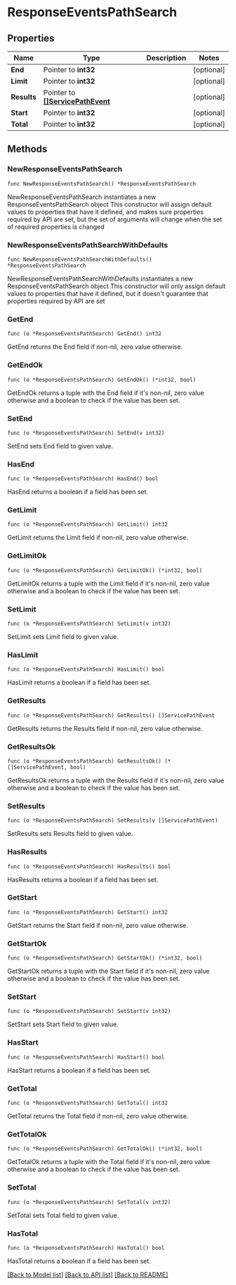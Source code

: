 # ResponseEventsPathSearch

## Properties

Name | Type | Description | Notes
------------ | ------------- | ------------- | -------------
**End** | Pointer to **int32** |  | [optional] 
**Limit** | Pointer to **int32** |  | [optional] 
**Results** | Pointer to [**[]ServicePathEvent**](ServicePathEvent.md) |  | [optional] 
**Start** | Pointer to **int32** |  | [optional] 
**Total** | Pointer to **int32** |  | [optional] 

## Methods

### NewResponseEventsPathSearch

`func NewResponseEventsPathSearch() *ResponseEventsPathSearch`

NewResponseEventsPathSearch instantiates a new ResponseEventsPathSearch object
This constructor will assign default values to properties that have it defined,
and makes sure properties required by API are set, but the set of arguments
will change when the set of required properties is changed

### NewResponseEventsPathSearchWithDefaults

`func NewResponseEventsPathSearchWithDefaults() *ResponseEventsPathSearch`

NewResponseEventsPathSearchWithDefaults instantiates a new ResponseEventsPathSearch object
This constructor will only assign default values to properties that have it defined,
but it doesn't guarantee that properties required by API are set

### GetEnd

`func (o *ResponseEventsPathSearch) GetEnd() int32`

GetEnd returns the End field if non-nil, zero value otherwise.

### GetEndOk

`func (o *ResponseEventsPathSearch) GetEndOk() (*int32, bool)`

GetEndOk returns a tuple with the End field if it's non-nil, zero value otherwise
and a boolean to check if the value has been set.

### SetEnd

`func (o *ResponseEventsPathSearch) SetEnd(v int32)`

SetEnd sets End field to given value.

### HasEnd

`func (o *ResponseEventsPathSearch) HasEnd() bool`

HasEnd returns a boolean if a field has been set.

### GetLimit

`func (o *ResponseEventsPathSearch) GetLimit() int32`

GetLimit returns the Limit field if non-nil, zero value otherwise.

### GetLimitOk

`func (o *ResponseEventsPathSearch) GetLimitOk() (*int32, bool)`

GetLimitOk returns a tuple with the Limit field if it's non-nil, zero value otherwise
and a boolean to check if the value has been set.

### SetLimit

`func (o *ResponseEventsPathSearch) SetLimit(v int32)`

SetLimit sets Limit field to given value.

### HasLimit

`func (o *ResponseEventsPathSearch) HasLimit() bool`

HasLimit returns a boolean if a field has been set.

### GetResults

`func (o *ResponseEventsPathSearch) GetResults() []ServicePathEvent`

GetResults returns the Results field if non-nil, zero value otherwise.

### GetResultsOk

`func (o *ResponseEventsPathSearch) GetResultsOk() (*[]ServicePathEvent, bool)`

GetResultsOk returns a tuple with the Results field if it's non-nil, zero value otherwise
and a boolean to check if the value has been set.

### SetResults

`func (o *ResponseEventsPathSearch) SetResults(v []ServicePathEvent)`

SetResults sets Results field to given value.

### HasResults

`func (o *ResponseEventsPathSearch) HasResults() bool`

HasResults returns a boolean if a field has been set.

### GetStart

`func (o *ResponseEventsPathSearch) GetStart() int32`

GetStart returns the Start field if non-nil, zero value otherwise.

### GetStartOk

`func (o *ResponseEventsPathSearch) GetStartOk() (*int32, bool)`

GetStartOk returns a tuple with the Start field if it's non-nil, zero value otherwise
and a boolean to check if the value has been set.

### SetStart

`func (o *ResponseEventsPathSearch) SetStart(v int32)`

SetStart sets Start field to given value.

### HasStart

`func (o *ResponseEventsPathSearch) HasStart() bool`

HasStart returns a boolean if a field has been set.

### GetTotal

`func (o *ResponseEventsPathSearch) GetTotal() int32`

GetTotal returns the Total field if non-nil, zero value otherwise.

### GetTotalOk

`func (o *ResponseEventsPathSearch) GetTotalOk() (*int32, bool)`

GetTotalOk returns a tuple with the Total field if it's non-nil, zero value otherwise
and a boolean to check if the value has been set.

### SetTotal

`func (o *ResponseEventsPathSearch) SetTotal(v int32)`

SetTotal sets Total field to given value.

### HasTotal

`func (o *ResponseEventsPathSearch) HasTotal() bool`

HasTotal returns a boolean if a field has been set.


[[Back to Model list]](../README.md#documentation-for-models) [[Back to API list]](../README.md#documentation-for-api-endpoints) [[Back to README]](../README.md)



